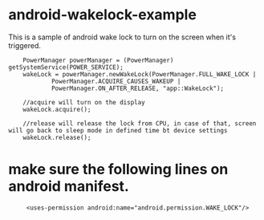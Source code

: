 # android-wakelock-example
This is a sample of android wake lock to turn on the screen when it's triggered. 

      
        PowerManager powerManager = (PowerManager) getSystemService(POWER_SERVICE);
        wakeLock = powerManager.newWakeLock(PowerManager.FULL_WAKE_LOCK |
                PowerManager.ACQUIRE_CAUSES_WAKEUP |
                PowerManager.ON_AFTER_RELEASE, "app::WakeLock");

        //acquire will turn on the display
        wakeLock.acquire();

        //release will release the lock from CPU, in case of that, screen will go back to sleep mode in defined time bt device settings
        wakeLock.release();
        
        
# make sure the following lines on android manifest.
        
         <uses-permission android:name="android.permission.WAKE_LOCK"/>
